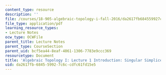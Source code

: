 ```yaml
---
content_type: resource
description: ''
file: /courses/18-905-algebraic-topology-i-fall-2016/da2617fb684559927c6ccdfc61fd15e5_MIT18_905F16_lec1.pdf
file_type: application/pdf
learning_resource_types:
- Lecture Notes
ocw_type: OCWFile
parent_title: Lecture Notes
parent_type: CourseSection
parent_uid: bcf5ea44-8eaf-4061-1306-7783e9ccc369
resourcetype: Document
title: 'Algebraic Topology I: Lecture 1 Introduction: Singular Simplices and Chains'
uid: da2617fb-6845-5992-7c6c-cdfc61fd15e5
---
```

